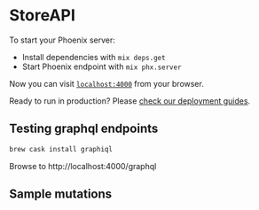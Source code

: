 # StoreAPI

To start your Phoenix server:

  * Install dependencies with `mix deps.get`
  * Start Phoenix endpoint with `mix phx.server`

Now you can visit [`localhost:4000`](http://localhost:4000) from your browser.

Ready to run in production? Please [check our deployment guides](http://www.phoenixframework.org/docs/deployment).

## Testing graphql endpoints

```bash
brew cask install graphiql
```

Browse to
http://localhost:4000/graphql

## Sample mutations
